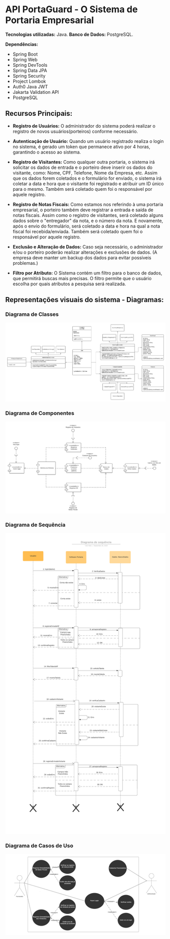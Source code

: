 # API PortaGuard - O Sistema de Portaria Empresarial

**Tecnologias utilizadas:** Java.
**Banco de Dados:** PostgreSQL.

**Dependências:** 
- Spring Boot
- Spring Web
- Spring DevTools
- Spring Data JPA
- Spring Security
- Project Lombok
- Auth0 Java JWT
- Jakarta Validation API
- PostgreSQL


## Recursos Principais:
- **Registro de Usuários:** O administrador do sistema poderá realizar o registro de novos usuários(porteiros) conforme necessário.

- **Autenticação de Usuário:** Quando um usuário registrado realiza o login no sistema, é gerado um token que permanece ativo por 4 horas, garantindo o acesso ao sistema.

- **Registro de Visitantes:** Como qualquer outra portaria, o sistema irá solicitar os dados de entrada e o porteiro deve inserir os dados do visitante, como: Nome, CPF, Telefone, Nome da Empresa, etc. Assim que os dados forem coletados e o formulário for enviado, o sistema irá coletar a data e hora que o visitante foi registrado e atribuir um ID único para o mesmo. Também será coletado quem foi o responsável por aquele registro.

- **Registro de Notas Fiscais:** Como estamos nos referindo à uma portaria empresarial, o porteiro também deve registrar a entrada e saída de notas fiscais. Assim como o registro de visitantes, será coletado alguns dados sobre o "entregador" da nota, e o número da nota.
E novamente, após o envio do formulário, será coletado a data e hora na qual a nota fiscal foi recebida/enviada. Também será coletado quem foi o responsável por aquele registro.

- **Exclusão e Alteração de Dados:** Caso seja necessário, o administrador e/ou o porteiro poderão realizar alterações e exclusões de dados. (A empresa deve manter um backup dos dados para evitar possíveis problemas.)

- **Filtro por Atributo:** O Sistema contém um filtro para o banco de dados, que permitirá buscas mais precisas. O filtro permite que o usuário escolha por quais atributos a pesquisa será realizada.


## Representações visuais do sistema - Diagramas:

### Diagrama de Classes
<img src="/resources/Diagrama de Classes - API Portaguard.png">

### Diagrama de Componentes
<img src="/resources/DiagramaComponentes.jpeg">

### Diagrama de Sequência
<img src="/resources/DiagramaSequencia.png">

### Diagrama de Casos de Uso
<img src="/resources/DiagramaCasosDeUso.png">
